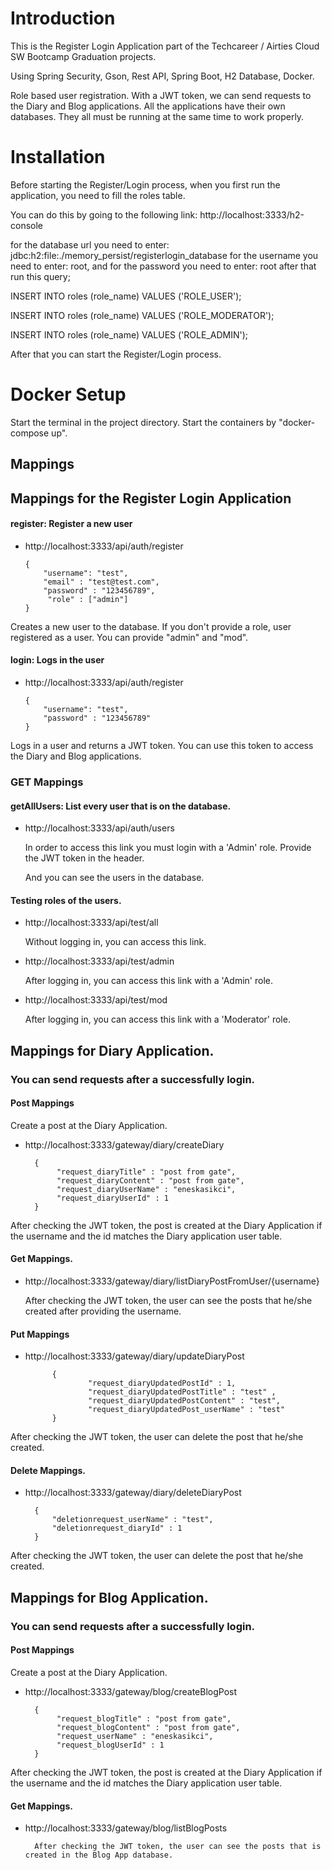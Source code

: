 # Introduction

This is the Register Login Application part of the Techcareer / Airties Cloud SW Bootcamp Graduation projects.

Using Spring Security, Gson, Rest API, Spring Boot, H2 Database, Docker.

Role based user registration. With a JWT token, we can send requests to the Diary and Blog applications.
All the applications have their own databases.
They all must be running at the same time to work properly.

# Installation

Before starting the Register/Login process, when you first run the application, you need to fill the roles table.

You can do this by going to the following link:
http://localhost:3333/h2-console

for the database url you need to enter: jdbc:h2:file:./memory_persist/registerlogin_database
for the username you need to enter: root, and for the password you need to enter: root
after that run this query;

INSERT INTO roles (role_name) VALUES ('ROLE_USER');

INSERT INTO roles (role_name) VALUES ('ROLE_MODERATOR');

INSERT INTO roles (role_name) VALUES ('ROLE_ADMIN');

After that you can start the Register/Login process.

# Docker Setup

Start the terminal in the project directory. Start the containers by "docker-compose up".

## Mappings

## Mappings for the Register Login Application

#### register: Register a new user

- http://localhost:3333/api/auth/register

      {
          "username": "test",
          "email" : "test@test.com",
          "password" : "123456789",
           "role" : ["admin"]
      }

Creates a new user to the database. If you don't provide a role, user registered as a user. You can provide "admin" and "mod".

#### login: Logs in the user
- http://localhost:3333/api/auth/register

      {
          "username": "test",
          "password" : "123456789"
      }

Logs in a user and returns a JWT token. You can use this token to access the Diary and Blog applications.

### GET Mappings

#### getAllUsers: List every user that is on the database.

- http://localhost:3333/api/auth/users

   In order to access this link you must login with a 'Admin' role. Provide the JWT token in the header.

    And you can see the users in the database.

#### Testing roles of the users.
- http://localhost:3333/api/test/all

    Without logging in, you can access this link.

- http://localhost:3333/api/test/admin

    After logging in, you can access this link with a 'Admin' role.

- http://localhost:3333/api/test/mod

    After logging in, you can access this link with a 'Moderator' role.


## Mappings for Diary Application.
### You can send requests after a successfully login.

#### Post Mappings
Create a post at the Diary Application.
- http://localhost:3333/gateway/diary/createDiary
    
        {
             "request_diaryTitle" : "post from gate",
             "request_diaryContent" : "post from gate",
             "request_diaryUserName" : "eneskasikci",
             "request_diaryUserId" : 1
        }

After checking the JWT token, the post is created at the Diary Application if the username and the id matches the Diary application user table.

#### Get Mappings.
- http://localhost:3333/gateway/diary/listDiaryPostFromUser/{username}

    After checking the JWT token, the user can see the posts that he/she created after providing the username.


#### Put Mappings

- http://localhost:3333/gateway/diary/updateDiaryPost
    
            {
                    "request_diaryUpdatedPostId" : 1,
                    "request_diaryUpdatedPostTitle" : "test" ,
                    "request_diaryUpdatedPostContent" : "test",
                    "request_diaryUpdatedPost_userName" : "test"
            }

After checking the JWT token, the user can delete the post that he/she created.

#### Delete Mappings.
- http://localhost:3333/gateway/diary/deleteDiaryPost

        {
            "deletionrequest_userName" : "test",
            "deletionrequest_diaryId" : 1
        }

After checking the JWT token, the user can delete the post that he/she created.

## Mappings for Blog Application.
### You can send requests after a successfully login.

#### Post Mappings
Create a post at the Diary Application.
- http://localhost:3333/gateway/blog/createBlogPost
    
        {
             "request_blogTitle" : "post from gate",
             "request_blogContent" : "post from gate",
             "request_userName" : "eneskasikci",
             "request_blogUserId" : 1
        }

After checking the JWT token, the post is created at the Diary Application if the username and the id matches the Diary application user table.

#### Get Mappings.
- http://localhost:3333/gateway/blog/listBlogPosts
    
        After checking the JWT token, the user can see the posts that is created in the Blog App database.
